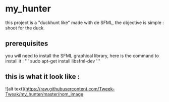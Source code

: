 # my_hunter
this project is a "duckhunt like" made with de SFML, the objective is simple : shoot for the duck.

## prerequisites
you will need to install the SFML graphical library, here is the command to install it :
'''
sudo apt-get install libsfml-dev
'''

## this is what it look like :
![alt text](https://raw.githubusercontent.com/Tweek-Tweak/my_hunter/master/nom_image
